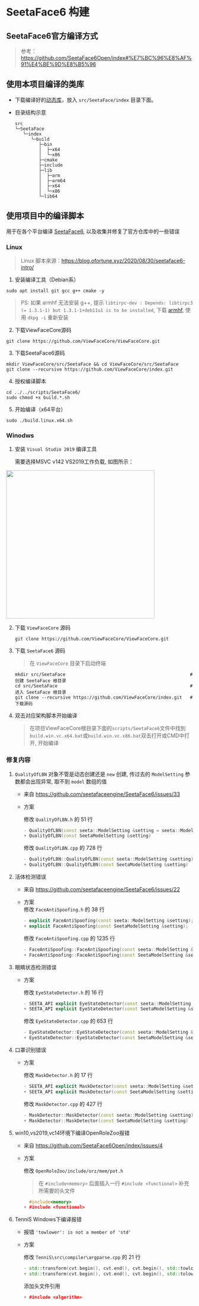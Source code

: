 # SeetaFace6 构建

## SeetaFace6官方编译方式

  > 参考：https://github.com/SeetaFace6Open/index#%E7%BC%96%E8%AF%91%E4%BE%9D%E8%B5%96


## 使用本项目编译的类库

  - 下载编译好的[动态库](https://github.com/ViewFaceCore/SeetaFace6OpenBinary/releases)，放入 `src/SeetaFace/index` 目录下面。  
  - 目录结构示意

    ```shell
    src
    └─SeetaFace
       └─index
          └─build
             ├─bin
             │  ├─x64
             │  └─x86
             ├─cmake
             ├─include
             ├─lib
             │  ├─arm
             │  ├─arm64
             │  ├─x64
             │  └─x86
             └─lib64
    ```


## 使用项目中的编译脚本

  用于在各个平台编译 [SeetaFace6](https://github.com/SeetaFace6Open/index "SeetaFace6"), 以及收集并修复了官方仓库中的一些错误

### Linux
  
  > Linux 脚本来源：https://blog.ofortune.xyz/2020/08/30/seetaface6-intro/

  1. 安装编译工具（Debian系）
  
  ```shell
  sudo apt install git gcc g++ cmake -y
  ```
  > PS: 如果 armhf 无法安装 g++, 提示 `libtirpc-dev : Depends: libtirpc3 (= 1.3.1-1) but 1.3.1-1+deb11u1 is to be installed`, 下载 [armhf](https://packages.debian.org/bullseye/armhf/libtirpc3/download), 使用 `dkpg -i` 重新安装  
  
  2. 下载ViewFaceCore源码  

  ```shell
  git clone https://github.com/ViewFaceCore/ViewFaceCore.git
  ```
  
  3. 下载SeetaFace6源码  

  ```shell
  mkdir ViewFaceCore/src/SeetaFace && cd ViewFaceCore/src/SeetaFace
  git clone --recursive https://github.com/ViewFaceCore/index.git
  ```
  
  4. 授权编译脚本  

  ```shell
  cd ../../scripts/SeetaFace6/
  sudo chmod +x build.*.sh
  ```
  
  5. 开始编译（x64平台）

  ```shell
  sudo ./build.linux.x64.sh
  ```
  
### Winodws
  
  1. 安装 `Visual Studio 2019` 编译工具
  
     需要选择MSVC v142 VS2019工作负载, 如图所示：
  <!-- ![](/assets/logos/vs.png) -->
        
  <image src="../assets/logos/vs.png" height=400></image>
  
  2. 下载 `ViewFaceCore` 源码  

     ```shell
     git clone https://github.com/ViewFaceCore/ViewFaceCore.git
     ```
  
  3. 下载 `SeetaFace6` 源码
  
     > 在 `ViewFaceCore` 目录下启动终端

     ```shell
     mkdir src/SeetaFace                                               #创建 SeetaFace 根目录
     cd src/SeetaFace                                                  #进入 SeetaFace 根目录
     git clone --recursive https://github.com/ViewFaceCore/index.git   #下载源码
     ```
  
  4. 双击对应架构脚本开始编译  

     > 在项目ViewFaceCore根目录下面的`scripts/SeetaFace6`文件中找到`build.win.vc.x64.bat`或`build.win.vc.x86.bat`双击打开或CMD中打开, 开始编译
  
### 修复内容
  
  1. `QualityOfLBN` 对象不管是动态创建还是 `new` 创建, 传过去的 `ModelSetting` 参数都会出现异常, 取不到 `model` 数组的值

     - 来自 https://github.com/seetafaceengine/SeetaFace6/issues/33  
     - 方案
     
       修改 `QualityOfLBN.h` 的 51 行
        ```cpp
        - QualityOfLBN(const seeta::ModelSetting &setting = seeta::ModelSetting())
        + QualityOfLBN(const SeetaModelSetting &setting)
        ```
    
       修改 `QualityOfLBN.cpp` 的 728 行
        ```cpp
        - QualityOfLBN::QualityOfLBN(const seeta::ModelSetting &setting)
        + QualityOfLBN::QualityOfLBN(const SeetaModelSetting &setting)
        ```
  
  2. 活体检测错误

     - 来自 https://github.com/seetafaceengine/SeetaFace6/issues/22  
     - 方案  
       修改 `FaceAntiSpoofing.h` 的 38 行  
       ```cpp
       - explicit FaceAntiSpoofing(const seeta::ModelSetting &setting);
       + explicit FaceAntiSpoofing(const SeetaModelSetting &setting);
       ```
       
       修改 `FaceAntiSpoofing.cpp` 的 1235 行  
       ```cpp
       - FaceAntiSpoofing::FaceAntiSpoofing(const seeta::ModelSetting &setting)
       + FaceAntiSpoofing::FaceAntiSpoofing(const SeetaModelSetting &setting)
       ```
  
  3. 眼睛状态检测错误

     - 方案

       修改 `EyeStateDetector.h` 的 16 行  
       ```cpp
       - SEETA_API explicit EyeStateDetector(const seeta::ModelSetting &setting);
       + SEETA_API explicit EyeStateDetector(const SeetaModelSetting &setting);
       ```
       
       修改 `EyeStateDetector.cpp` 的 653 行  
       ```cpp
       - EyeStateDetector::EyeStateDetector(const seeta::ModelSetting &setting)
       + EyeStateDetector::EyeStateDetector(const SeetaModelSetting &setting)
       ```
  
  4. 口罩识别错误

     - 方案
  
       修改 `MaskDetector.h` 的 17 行  
       ```cpp
       - SEETA_API explicit MaskDetector(const seeta::ModelSetting &setting = seeta::ModelSetting());
       + SEETA_API explicit MaskDetector(const SeetaModelSetting &setting);
       ```
       
       修改 `MaskDetector.cpp` 的 427 行  
       ```cpp
       - MaskDetector::MaskDetector(const seeta::ModelSetting &setting)
       + MaskDetector::MaskDetector(const SeetaModelSetting &setting)
       ```
  
  5. win10,vs2019,vc14环境下编译OpenRoleZoo报错
  
     - 来自 https://github.com/SeetaFace6Open/index/issues/4  
     - 方案
  
       修改 `OpenRoleZoo/include/orz/mem/pot.h`
       
       > 在 `#include<memory>` 后面插入一行 `#include <functional>` 补充所需要的头文件

       ```cpp
         #include<memory>
       + #include <functional>
       ```
       
  6. TenniS Windows下编译报错

       - 报错 `'towlower': is not a member of 'std'`  
       - 方案

         修改 `TenniS\src\compiler\argparse.cpp` 的 21 行
         ```cpp
         - std::transform(cvt.begin(), cvt.end(), cvt.begin(), std::towlower);
         + std::transform(cvt.begin(), cvt.end(), cvt.begin(), std::tolower);
         ```

         添加头文件引用
         ```cpp
         + #include <algorithm>
         ```
  